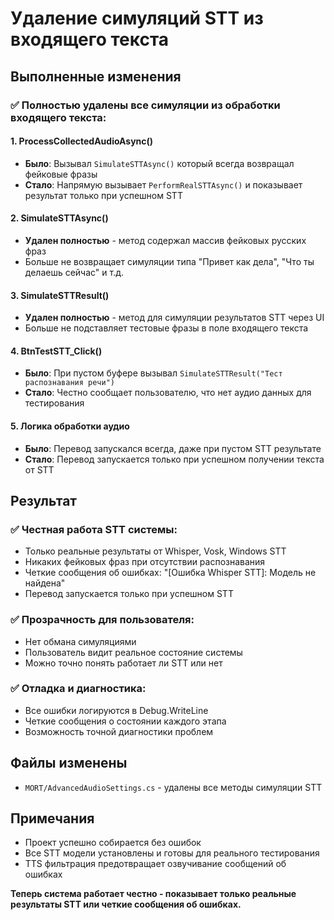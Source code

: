 # Удаление симуляций STT из входящего текста

## Выполненные изменения

### ✅ Полностью удалены все симуляции из обработки входящего текста:

#### 1. ProcessCollectedAudioAsync()
- **Было**: Вызывал `SimulateSTTAsync()` который всегда возвращал фейковые фразы
- **Стало**: Напрямую вызывает `PerformRealSTTAsync()` и показывает результат только при успешном STT

#### 2. SimulateSTTAsync() 
- **Удален полностью** - метод содержал массив фейковых русских фраз
- Больше не возвращает симуляции типа "Привет как дела", "Что ты делаешь сейчас" и т.д.

#### 3. SimulateSTTResult()
- **Удален полностью** - метод для симуляции результатов STT через UI
- Больше не подставляет тестовые фразы в поле входящего текста

#### 4. BtnTestSTT_Click()
- **Было**: При пустом буфере вызывал `SimulateSTTResult("Тест распознавания речи")`
- **Стало**: Честно сообщает пользователю, что нет аудио данных для тестирования

#### 5. Логика обработки аудио
- **Было**: Перевод запускался всегда, даже при пустом STT результате
- **Стало**: Перевод запускается только при успешном получении текста от STT

## Результат

### ✅ Честная работа STT системы:
- Только реальные результаты от Whisper, Vosk, Windows STT
- Никаких фейковых фраз при отсутствии распознавания
- Четкие сообщения об ошибках: "[Ошибка Whisper STT]: Модель не найдена"
- Перевод запускается только при успешном STT

### ✅ Прозрачность для пользователя:
- Нет обмана симуляциями
- Пользователь видит реальное состояние системы
- Можно точно понять работает ли STT или нет

### ✅ Отладка и диагностика:
- Все ошибки логируются в Debug.WriteLine
- Четкие сообщения о состоянии каждого этапа
- Возможность точной диагностики проблем

## Файлы изменены
- `MORT/AdvancedAudioSettings.cs` - удалены все методы симуляции STT

## Примечания
- Проект успешно собирается без ошибок
- Все STT модели установлены и готовы для реального тестирования
- TTS фильтрация предотвращает озвучивание сообщений об ошибках

**Теперь система работает честно - показывает только реальные результаты STT или четкие сообщения об ошибках.**
